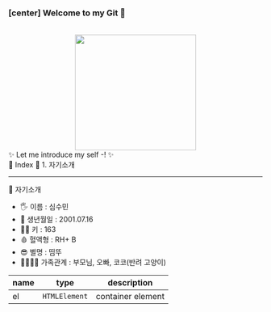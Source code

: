 ### [center] Welcome to my Git 👋 
<br/>
<center><img src = "https://user-images.githubusercontent.com/95115282/165064623-a9069225-5a89-4e27-864a-bf2625e0d1e6.gif" width = "240px" height = "229px"></img></center>
✨  Let me introduce my self -!  ✨
<br/>
💜 Index 💜
  1. 자기소개

***

 💬 자기소개
- 🖐 이름 : 심수민
- 🎉 생년월일 : 2001.07.16
- 💁‍♀️ 키 : 163
- 🩸 혈액형 : RH+ B
- 😎 별명 : 띰뚜
- 👨‍👩‍👧‍👦 가족관계 : 부모님, 오빠, 코코(반려 고양이)


| name | type | description |
| --- | --- | --- |
| el | `HTMLElement` | container element |
